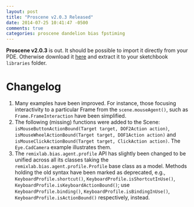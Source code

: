 ```yaml
---
layout: post
title: "Proscene v2.0.3 Released"
date: 2014-07-25 10:41:47 -0500
comments: true
categories: proscene dandelion bias fpstiming
---
```


**Proscene v2.0.3** is out. It should be possible to import it directly from your PDE. Otherwise download it [here](https://github.com/remixlab/proscene/releases/download/v-2.0.3/proscene-2.0.3.zip) 
and extract it to your sketchbook `libraries` folder.

# Changelog

1. Many examples have been improved. For instance, those focusing interactivity to a particular Frame from the `scene.mouseAgent()`, such as `Frame.FrameInteraction` have been
simplified.
2. The following (missing) functions were added to the Scene: `isMouseButtonActionBound(Target target, DOF2Action action)`, `isMouseWheelActionBound(Target target, DOF1Action action)`
and `isMouseClickActionBound(Target target, ClickAction action)`. The `Eye.CadCamera` example illustrates them.
3. The `remixlab.bias.agent.profile` API has slightly been changed to be unified across all its classes taking the `remixlab.bias.agent.profile.Profile` base class as a model.
Methods holding the old syntax have been marked as deprecated, e.g., `KeyboardProfile.shortcut()`, `KeyboardProfile.isShortcutInUse()`, `KeyboardProfile.isKeyboardActionBound()`;
use `KeyboardProfile.binding()`, `KeyboardProfile.isBindingInUse()`, `KeyboardProfile.isActionBound()` respectively, instead.